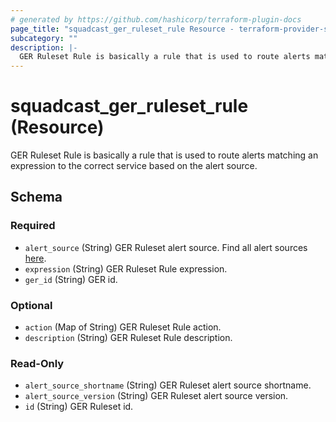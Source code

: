 ```yaml
---
# generated by https://github.com/hashicorp/terraform-plugin-docs
page_title: "squadcast_ger_ruleset_rule Resource - terraform-provider-squadcast"
subcategory: ""
description: |-
  GER Ruleset Rule is basically a rule that is used to route alerts matching an expression to the correct service based on the alert source.
---
```


# squadcast_ger_ruleset_rule (Resource)

GER Ruleset Rule is basically a rule that is used to route alerts matching an expression to the correct service based on the alert source.



<!-- schema generated by tfplugindocs -->
## Schema

### Required

- `alert_source` (String) GER Ruleset alert source. Find all alert sources [here](https://www.squadcast.com/integrations).
- `expression` (String) GER Ruleset Rule expression.
- `ger_id` (String) GER id.

### Optional

- `action` (Map of String) GER Ruleset Rule action.
- `description` (String) GER Ruleset Rule description.

### Read-Only

- `alert_source_shortname` (String) GER Ruleset alert source shortname.
- `alert_source_version` (String) GER Ruleset alert source version.
- `id` (String) GER Ruleset id.


